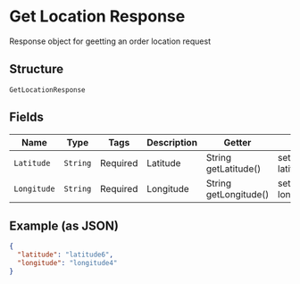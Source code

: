 
# Get Location Response

Response object for geetting an order location request

## Structure

`GetLocationResponse`

## Fields

| Name | Type | Tags | Description | Getter | Setter |
|  --- | --- | --- | --- | --- | --- |
| `Latitude` | `String` | Required | Latitude | String getLatitude() | setLatitude(String latitude) |
| `Longitude` | `String` | Required | Longitude | String getLongitude() | setLongitude(String longitude) |

## Example (as JSON)

```json
{
  "latitude": "latitude6",
  "longitude": "longitude4"
}
```

